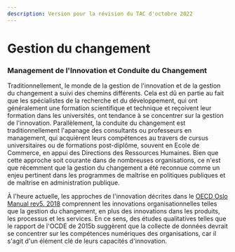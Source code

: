 ```yaml
---
description: Version pour la révision du TAC d'octobre 2022
---
```


# Gestion du changement

### Management de l'Innovation et Conduite du Changement

Traditionnellement, le monde de la gestion de l'innovation et de la gestion du changement a suivi des chemins différents. Cela est dû en partie au fait que les spécialistes de la recherche et du développement, qui ont généralement une formation scientifique et technique et reçoivent leur formation dans les universités, ont tendance à se concentrer sur la gestion de l'innovation. Parallèlement, la conduite du changement est traditionnellement l'apanage des consultants ou professeurs en management, qui acquièrent leurs compétences au travers de cursus universitaires ou de formations post-diplôme, souvent en Ecole de Commerce, en appui des Directions des Ressources Humaines. Bien que cette approche soit courante dans de nombreuses organisations, ce n'est que récemment que la gestion du changement a été reconnue comme un enjeu pertinent dans les programmes de maîtrise en politiques publiques et de maîtrise en administration publique.

À l'heure actuelle, les approches de l'innovation décrites dans le [OECD Oslo Manual rev5. 2018](https://doi.org/10.1787/9789264304604-en) comprennent les innovations organisationnelles telles que la gestion du changement, en plus des innovations dans les produits, les processus et les services. En ce sens, des études qualitatives telles que le rapport de l'OCDE de 2015b suggèrent que la collecte de données devrait se concentrer sur les compétences numériques des organisations, car il s'agit d'un élément clé de leurs capacités d'innovation.
